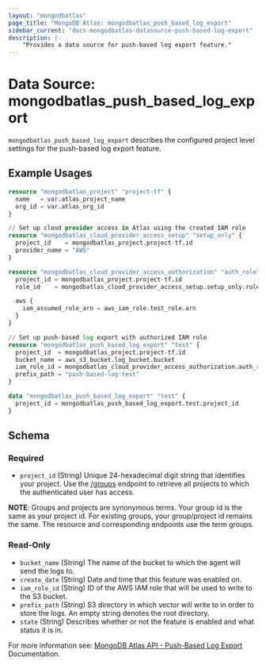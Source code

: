 ```yaml
---
layout: "mongodbatlas"
page_title: "MongoDB Atlas: mongodbatlas_push_based_log_export"
sidebar_current: "docs-mongodbatlas-datasource-push-based-log-export"
description: |-
    "Provides a data source for push-based log export feature."
---
```


# Data Source: mongodbatlas_push_based_log_export


`mongodbatlas_push_based_log_export` describes the configured project level settings for the push-based log export feature.

## Example Usages
```terraform
resource "mongodbatlas_project" "project-tf" {
  name   = var.atlas_project_name
  org_id = var.atlas_org_id
}

// Set up cloud provider access in Atlas using the created IAM role
resource "mongodbatlas_cloud_provider_access_setup" "setup_only" {
  project_id    = mongodbatlas_project.project-tf.id
  provider_name = "AWS"
}

resource "mongodbatlas_cloud_provider_access_authorization" "auth_role" {
  project_id = mongodbatlas_project.project-tf.id
  role_id    = mongodbatlas_cloud_provider_access_setup.setup_only.role_id

  aws {
    iam_assumed_role_arn = aws_iam_role.test_role.arn
  }
}

// Set up push-based log export with authorized IAM role
resource "mongodbatlas_push_based_log_export" "test" {
  project_id  = mongodbatlas_project.project-tf.id
  bucket_name = aws_s3_bucket.log_bucket.bucket
  iam_role_id = mongodbatlas_cloud_provider_access_authorization.auth_role.role_id
  prefix_path = "push-based-log-test"
}

data "mongodbatlas_push_based_log_export" "test" {
  project_id = mongodbatlas_push_based_log_export.test.project_id
}
```

<!-- schema generated by tfplugindocs -->
## Schema

### Required

- `project_id` (String) Unique 24-hexadecimal digit string that identifies your project. Use the [/groups](#tag/Projects/operation/listProjects) endpoint to retrieve all projects to which the authenticated user has access.

**NOTE**: Groups and projects are synonymous terms. Your group id is the same as your project id. For existing groups, your group/project id remains the same. The resource and corresponding endpoints use the term groups.

### Read-Only

- `bucket_name` (String) The name of the bucket to which the agent will send the logs to.
- `create_date` (String) Date and time that this feature was enabled on.
- `iam_role_id` (String) ID of the AWS IAM role that will be used to write to the S3 bucket.
- `prefix_path` (String) S3 directory in which vector will write to in order to store the logs. An empty string denotes the root directory.
- `state` (String) Describes whether or not the feature is enabled and what status it is in.

For more information see: [MongoDB Atlas API - Push-Based Log Export](https://www.mongodb.com/docs/atlas/reference/api-resources-spec/v2/#tag/Push-Based-Log-Export) Documentation.

